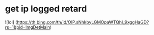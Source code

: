 # **get ip logged retard**
![lol] (https://th.bing.com/th/id/OIP.sNhkbyLGMOpaWTQhI_9xggHaGD?rs=1&pid=ImgDetMain)
